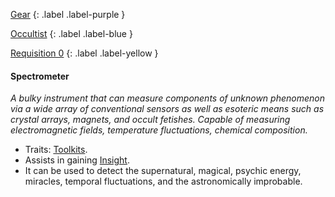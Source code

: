 
[Gear](Game/Gear-List)
{: .label .label-purple }

[Occultist](Game/Occultist)
{: .label .label-blue }

[Requisition 0](Game/Deployment#Requisition)
{: .label .label-yellow }
#### Spectrometer
*A bulky instrument that can measure components of unknown phenomenon via a wide array of conventional sensors as well as esoteric means such as crystal arrays, magnets, and occult fetishes. Capable of measuring electromagnetic fields, temperature fluctuations, chemical composition.*
* Traits: [Toolkits](Game/Core/Gear#Toolkits).
* Assists in gaining [Insight](Game/Core/Intelligence#Insight).
* It can be used to detect the supernatural, magical, psychic energy, miracles, temporal fluctuations, and the astronomically improbable.

